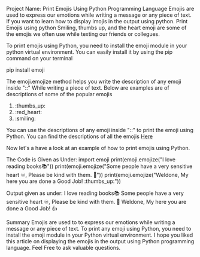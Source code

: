 Project Name: Print Emojis Using Python Programming Language
Emojis are used to express our emotions while writing a message or any piece of text. If you want to learn how to display imojis in the output using python.
Print Emojis using python 
Smiling, thumbs up, and the heart emoji are some of the emojis we often use while texting our friends or collegues.

To print emojis using Python, you need to install the emoji module in your python virtual environment. You can easily install it by using the pip command on your terminal 

pip install emoji 

The emoji.emojize method helps you write the description of any emoji inside "::" While writing a piece of text. Below are examples are of descriptions of some of the popular emojis

1. :thumbs_up:
2. :red_heart:
3. :smiling: 

You can use the descriptions of any emoji inside "::" to print the emoji using Python. You can find the descriptions of all the emojis [Here](https://carpedm20.github.io/emoji/)

Now let's a have a look at an example of how to print emojis using Python.

The Code is Given as Under:
import emoji
print(emoji.emojize("I love reading books:books:"))
print(emoji.emojize("Some people have a very sensitive heart :infinity:, Please be kind with them. :hibiscus:"))
print(emoji.emojize("Weldone, My here you are done a Good Job! :thumbs_up:"))

Output given as under:
I love reading books📚
Some people have a very sensitive heart ♾️, Please be kind with them. 🌺
Weldone, My here you are done a Good Job! 👍

Summary 
Emojis are used to to express our emotions while writing a message or any piece of text. To print any emoji using Python, you need to install the emoji module in your Python virtual environment. I hope you liked this article on displaying the emojis in the output using Python programming language. Feel Free to ask valuable questions.



















